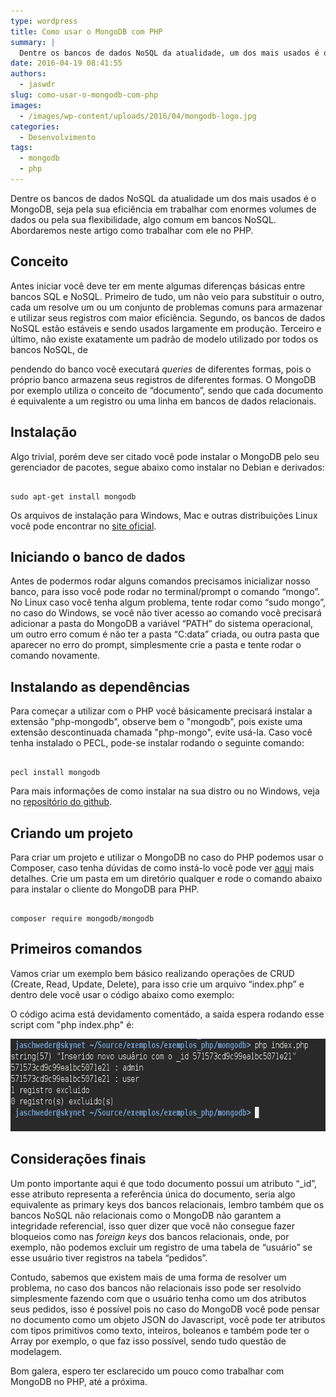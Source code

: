 ```yaml
---
type: wordpress
title: Como usar o MongoDB com PHP
summary: |
  Dentre os bancos de dados NoSQL da atualidade, um dos mais usados é o MongoDB, seja pela sua eficiência em trabalhar com enormes volumes de dados ou pela sua flexibilidade, algo em comum em bancos NoSQL. Abordaremos neste artigo como trabalhar com ele no PHP.
date: 2016-04-19 08:41:55
authors:
  - jaswdr
slug: como-usar-o-mongodb-com-php
images:
  - /images/wp-content/uploads/2016/04/mongodb-logo.jpg
categories:
  - Desenvolvimento
tags:
  - mongodb
  - php
---
```


Dentre os bancos de dados NoSQL da atualidade um dos mais usados é o MongoDB, seja pela sua eficiência em trabalhar com enormes volumes de dados ou pela sua flexibilidade, algo comum em bancos NoSQL. Abordaremos neste artigo como trabalhar com ele no PHP.

<!--more-->
<h2>Conceito</h2>
Antes iniciar você deve ter em mente algumas diferenças básicas entre bancos SQL e NoSQL. Primeiro de tudo, um não veio para substituir o outro, cada um resolve um ou um conjunto de problemas comuns para armazenar e utilizar seus registros com maior eficiência. Segundo, os bancos de dados NoSQL estão estáveis e sendo usados largamente em produção. Terceiro e último, não existe exatamente um padrão de modelo utilizado por todos os bancos NoSQL, de

pendendo do banco você executará <em>queries</em> de diferentes formas, pois o próprio banco armazena seus registros de diferentes formas. O MongoDB por exemplo utiliza o conceito de “documento”, sendo que cada documento é equivalente a um registro ou uma linha em bancos de dados relacionais.
<h2><a id="instalacao"></a>Instalação</h2>
Algo trivial, porém deve ser citado você pode instalar o MongoDB pelo seu gerenciador de pacotes, segue abaixo como instalar no Debian e derivados:

<pre><code class="bash">
sudo apt-get install mongodb
</code></pre>

Os arquivos de instalação para Windows, Mac e outras distribuições Linux você pode encontrar no <a href="https://www.mongodb.org">site oficial</a>.
<h2><a id="iniciando_o_banco_de_dados"></a>Iniciando o banco de dados</h2>
Antes de podermos rodar alguns comandos precisamos inicializar nosso banco, para isso você pode rodar no terminal/prompt o comando “mongo”. No Linux caso você tenha algum problema, tente rodar como “sudo mongo”, no caso do Windows, se você não tiver acesso ao comando você precisará adicionar a pasta do MongoDB a variável “PATH” do sistema operacional, um outro erro comum é não ter a pasta “C:data” criada, ou outra pasta que aparecer no erro do prompt, simplesmente crie a pasta e tente rodar o comando novamente.
<h2><a id="instalando_dependencias"></a>Instalando as dependências</h2>
Para começar a utilizar com o PHP você básicamente precisará instalar a extensão "php-mongodb", observe bem o "mongodb", pois existe uma extensão descontinuada chamada "php-mongo", evite usá-la. Caso você tenha instalado o PECL, pode-se instalar rodando o seguinte comando:

<pre><code class="bash">
pecl install mongodb
</code></pre>

Para mais informações de como instalar na sua distro ou no Windows, veja no <a href="https://github.com/mongodb/mongo-php-driver">repositório do github</a>.
<h2><a id="criando_projeto"></a>Criando um projeto</h2>
Para criar um projeto e utilizar o MongoDB no caso do PHP podemos usar o Composer, caso tenha dúvidas de como instá-lo você pode ver <a href="/controle-de-dependencia-em-php-usando-o-composer">aqui</a> mais detalhes. Crie um pasta em um diretório qualquer e rode o comando abaixo para instalar o cliente do MongoDB para PHP.

<pre><code class="bash">
composer require mongodb/mongodb
</code></pre>

<h2><a id="primeiros_comandos"></a>Primeiros comandos</h2>
Vamos criar um exemplo bem básico realizando operações de CRUD (Create, Read, Update, Delete), para isso crie um arquivo “index.php” e dentro dele você usar o código abaixo como exemplo:

<script src="//gistfy-app.herokuapp.com/github/ButecoOpenSource/exemplos/exemplos_php/mongodb/index.php?branch=master&amp;lang=php&amp;style=github" type="text/javascript"></script>

O código acima está devidamento comentádo, a saída espera rodando esse script com "php index.php" é:

<img class="aligncenter wp-image-5168 size-full" src="/images/wp-content/uploads/2016/04/Captura-de-tela-de-2016-04-18-20-56-17.png" alt="Resultado da execução do script" width="686" height="148" />
<h2><a id="consideracoes_finais"></a>Considerações finais</h2>
Um ponto importante aqui é que todo documento possui um atributo “_id”, esse atributo representa a referência única do documento, seria algo equivalente as primary keys dos bancos relacionais, lembro também que os bancos NoSQL não relacionais como o MongoDB não garantem a integridade referencial, isso quer dizer que você não consegue fazer bloqueios como nas <em>foreign keys</em> dos bancos relacionais, onde, por exemplo, não podemos excluir um registro de uma tabela de “usuário” se esse usuário tiver registros na tabela “pedidos”.

Contudo, sabemos que existem mais de uma forma de resolver um problema, no caso dos bancos não relacionais isso pode ser resolvido simplesmente fazendo com que o usuário tenha como um dos atributos seus pedidos, isso é possível pois no caso do MongoDB você pode pensar no documento como um objeto JSON do Javascript, você pode ter atributos com tipos primitivos como texto, inteiros, boleanos e também pode ter o Array por exemplo, o que faz isso possível, sendo tudo questão de modelagem.

Bom galera, espero ter esclarecido um pouco como trabalhar com MongoDB no PHP, até a próxima.
